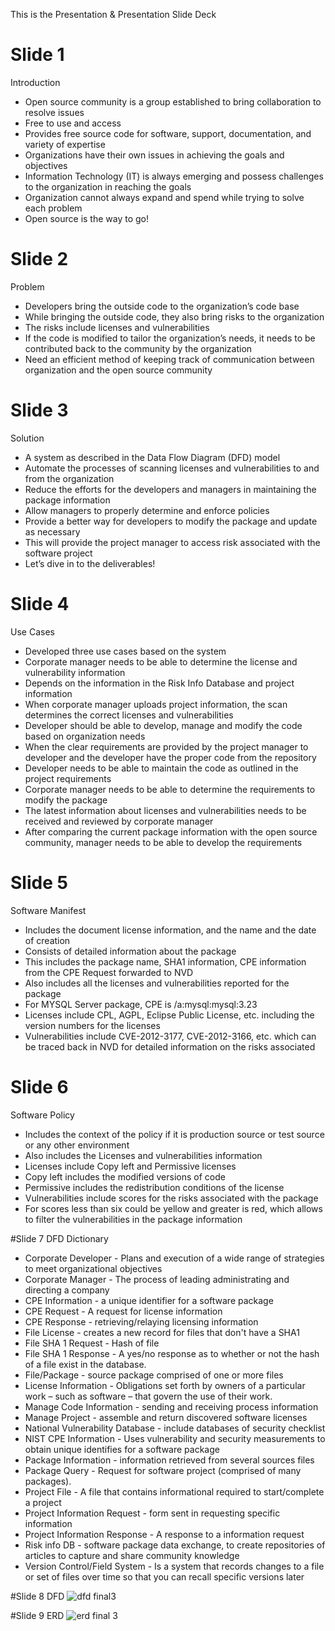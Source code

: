 This is the Presentation & Presentation Slide Deck

# Slide 1
Introduction
-	Open source community is a group established to bring collaboration to resolve issues
-	Free to use and access
-	Provides free source code for software, support, documentation, and variety of expertise
-	Organizations have their own issues in achieving the goals and objectives
-	Information Technology (IT) is always emerging and possess challenges to the organization in reaching the goals
-	Organization cannot always expand and spend while trying to solve each problem
-	Open source is the way to go!

# Slide 2
Problem
-	Developers bring the outside code to the organization’s code base
-	While bringing the outside code, they also bring risks to the organization
-	The risks include licenses and vulnerabilities
-	If the code is modified to tailor the organization’s needs, it needs to be contributed back to the community by the organization
-	Need an efficient method of keeping track of communication between organization and the open source community

# Slide 3
Solution
-	A system as described in the Data Flow Diagram (DFD) model
-	Automate the processes of scanning licenses and vulnerabilities to and from the organization
-	Reduce the efforts for the developers and managers in maintaining the package information
-	Allow managers to properly determine and enforce policies
-	Provide a better way for developers to modify the package and update as necessary
-	This will provide the project manager to access risk associated with the software project
-	Let’s dive in to the deliverables!

# Slide 4
Use Cases
-	Developed three use cases based on the system
-	Corporate manager needs to be able to determine the license and vulnerability information
-	Depends on the  information in the Risk Info Database and project information
-	When corporate manager uploads project information, the scan determines the correct licenses and vulnerabilities
-	Developer should be able to develop, manage and modify the code based on organization needs
-	When the clear requirements are provided by the project manager to developer and the developer have the proper code from the repository
-	Developer needs to be able to maintain the code as outlined in the project requirements
-	Corporate manager needs to be able to determine the requirements to modify the package
-	The latest information about licenses and vulnerabilities needs to be received and reviewed by corporate manager
-	After comparing the current package information with the open source community, manager needs to be able to develop the requirements

# Slide 5
Software Manifest
-	Includes the document license information, and the name and the date of creation
-	Consists of detailed information about the package
-	This includes the package name, SHA1 information, CPE information from the CPE Request forwarded to NVD
-	Also includes all the licenses and vulnerabilities reported for the package
-	For MYSQL Server package, CPE is /a:mysql:mysql:3.23
-	Licenses include CPL, AGPL, Eclipse Public License, etc. including the version numbers for the licenses
-	Vulnerabilities include CVE-2012-3177, CVE-2012-3166, etc. which can be traced back in NVD for detailed information on the risks associated

# Slide 6
Software Policy
-	Includes the context of the policy if it is production source or test source or any other environment
-	Also includes the Licenses and vulnerabilities information
-	Licenses include Copy left and Permissive licenses
-	Copy left includes the modified versions of code
-	Permissive includes the redistribution conditions of the license
-	Vulnerabilities include scores for the risks associated with the package
-	For scores less than six could be yellow and greater is red, which allows to filter the vulnerabilities in the package information

#Slide 7
DFD Dictionary
- Corporate Developer - Plans and execution of a wide range of strategies to meet organizational objectives
- Corporate Manager - The process of leading administrating and directing a company
- CPE Information - a unique identifier for a software package
- CPE Request - A request for license information
- CPE Response - retrieving/relaying licensing information 
- File License - creates a new record for files that don't have a SHA1
- File SHA 1 Request - Hash of file
- File SHA 1  Response - A yes/no response as to whether or not the hash of a file exist in the database.
- File/Package - source package comprised of one or more files
- License Information - Obligations set forth by owners of a particular work – such as software – that govern the use of their work.
- Manage Code Information - sending and receiving process information
- Manage Project - assemble and return discovered software licenses
- National Vulnerability Database - include databases of security checklist 
- NIST CPE Information - Uses vulnerability and security measurements to obtain unique identifies for a software package
- Package Information - information retrieved from several sources files
- Package Query - Request for software project (comprised of many packages).
- Project File - A file that contains informational required to start/complete a project
- Project Information Request - form sent in requesting specific information 
- Project Information Response - A response to a information request 
- Risk info DB - software package data exchange, to create repositories of articles to capture and share community knowledge 
- Version Control/Field System - Is a system that records changes to a file or set of files over time so that you can recall specific versions later

#Slide 8
DFD
![dfd final3](https://cloud.githubusercontent.com/assets/15022863/11702535/07dd3d7e-9e9d-11e5-90fd-19db43211f6d.png)

#Slide 9
ERD
![erd final 3](https://cloud.githubusercontent.com/assets/15022863/11702938/76a82d1a-9ea0-11e5-8ef4-c931cf720732.png)
